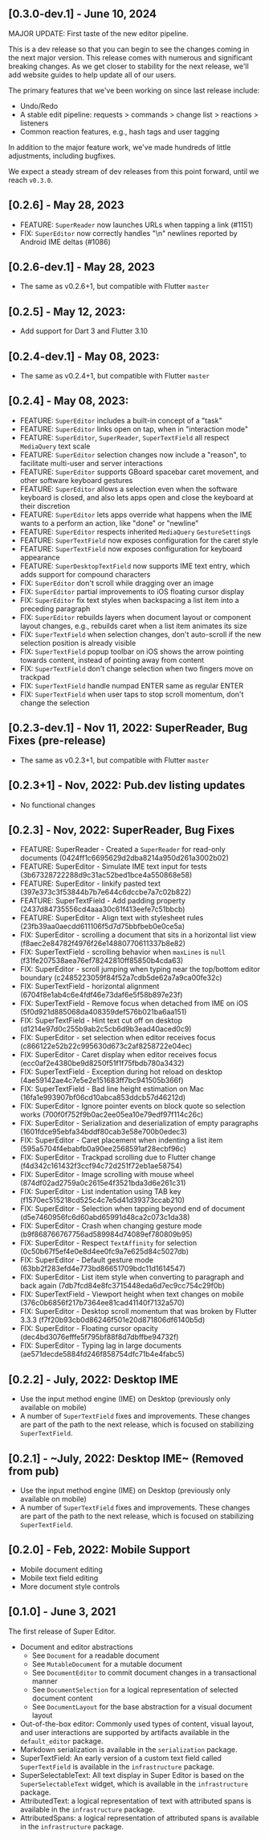 ## [0.3.0-dev.1] - June 10, 2024
MAJOR UPDATE: First taste of the new editor pipeline. 

This is a dev release so that you can begin to see the changes coming in the next major version. 
This release comes with numerous and significant breaking changes. As we get closer to stability 
for the next release, we'll add website guides to help update all of our users. 

The primary features that we've been working on since last release include:
 * Undo/Redo
 * A stable edit pipeline: requests > commands > change list > reactions > listeners
 * Common reaction features, e.g., hash tags and user tagging

In addition to the major feature work, we've made hundreds of little adjustments, including bugfixes.

We expect a steady stream of dev releases from this point forward, until we reach `v0.3.0`.

## [0.2.6] - May 28, 2023
 * FEATURE: `SuperReader` now launches URLs when tapping a link (#1151)
 * FIX: `SuperEditor` now correctly handles "\n" newlines reported by Android IME deltas (#1086)

## [0.2.6-dev.1] - May 28, 2023
* The same as v0.2.6+1, but compatible with Flutter `master`

## [0.2.5] - May 12, 2023:
 * Add support for Dart 3 and Flutter 3.10

## [0.2.4-dev.1] - May 08, 2023: 
 * The same as v0.2.4+1, but compatible with Flutter `master`

## [0.2.4] - May 08, 2023:
 * FEATURE: `SuperEditor` includes a built-in concept of a "task"
 * FEATURE: `SuperEditor` links open on tap, when in "interaction mode"
 * FEATURE: `SuperEditor`, `SuperReader`, `SuperTextField` all respect `MediaQuery` text scale
 * FEATURE: `SuperEditor` selection changes now include a "reason", to facilitate multi-user and server interactions
 * FEATURE: `SuperEditor` supports GBoard spacebar caret movement, and other software keyboard gestures
 * FEATURE: `SuperEditor` allows a selection even when the software keyboard is closed, and also lets apps open and close the keyboard at their discretion
 * FEATURE: `SuperEditor` lets apps override what happens when the IME wants to a perform an action, like "done" or "newline"
 * FEATURE: `SuperEditor` respects inherited `MediaQuery` `GestureSetting`s
 * FEATURE: `SuperTextField` now exposes configuration for the caret style
 * FEATURE: `SuperTextField` now exposes configuration for keyboard appearance
 * FEATURE: `SuperDesktopTextField` now supports IME text entry, which adds support for compound characters
 * FIX: `SuperEditor` don't scroll while dragging over an image
 * FIX: `SuperEditor` partial improvements to iOS floating cursor display
 * FIX: `SuperEditor` fix text styles when backspacing a list item into a preceding paragraph
 * FIX: `SuperEditor` rebuilds layers when document layout or component layout changes, e.g., rebuilds caret when a list item animates its size
 * FIX: `SuperTextField` when selection changes, don't auto-scroll if the new selection position is already visible
 * FIX: `SuperTextField` popup toolbar on iOS shows the arrow pointing towards content, instead of pointing away from content
 * FIX: `SuperTextField` don't change selection when two fingers move on trackpad
 * FIX: `SuperTextField` handle numpad ENTER same as regular ENTER
 * FIX: `SuperTextField` when user taps to stop scroll momentum, don't change the selection

## [0.2.3-dev.1] - Nov 11, 2022: SuperReader, Bug Fixes (pre-release)
 * The same as v0.2.3+1, but compatible with Flutter `master`

## [0.2.3+1] - Nov, 2022: Pub.dev listing updates
 * No functional changes

## [0.2.3] - Nov, 2022: SuperReader, Bug Fixes
 * FEATURE: SuperReader - Created a `SuperReader` for read-only documents (0424ff1c6695629d2dba8214a950d261a3002b02)
 * FEATURE: SuperEditor - Simulate IME text input for tests (3b67328722288d9c31ac52bed1bce4a550868e58)
 * FEATURE: SuperEditor - linkify pasted text (397e373c3f53844b7b7e644c6dccbe7a7c02b822)
 * FEATURE: SuperTextField - Add padding property (2437d84735556cd4aaa30c61f413eefe7c51bbcb)
 * FEATURE: SuperEditor - Align text with stylesheet rules (23fb39aa0aecdd611106f5d7d75bbfbeb0e0ce5a)
 * FIX: SuperEditor - scrolling a document that sits in a horizontal list view (f8aec2e84782f4976f26e14880770611337b8e82)
 * FIX: SuperTextField - scrolling behavior when `maxLines` is `null` (f31fe207538aea76ef78242810ff85850b4cda63)
 * FIX: SuperEditor - scroll jumping when typing near the top/bottom editor boundary (c2485223059f84f52a7cdb5de62a7a9ca00fe32c)
 * FIX: SuperTextField - horizontal alignment (6704f8e1ab4c6e4fdf46e73daf6e5f58b897e23f)
 * FIX: SuperTextField - Remove focus when detached from IME on iOS (5f0d921d885068da408359def576b021ba6aa151)
 * FIX: SuperTextField - Hint text cut off on desktop (d1214e97d0c255b9ab2c5cb6d9b3ead40aced0c9)
 * FIX: SuperEditor - set selection when editor receives focus (c866122e52b22c995630d673c2af8258722e04ec)
 * FIX: SuperEditor - Caret display when editor receives focus (ecc0af2e4380be9d8250f51f1f75fbdb780a3432)
 * FIX: SuperTextField - Exception during hot reload on desktop (4ae59142ae4c7e5e2e151683ff7bc941505b366f)
 * FIX: SuperTextField - Bad line height estimation on Mac (16fa1e993907bf06cd10abca853ddcb57d46212d)
 * FIX: SuperEditor - Ignore pointer events on block quote so selection works (700f0f752f9b0ac2ee05ea10e79edf97f114c26c)
 * FIX: SuperEditor - Serialization and deserialization of empty paragraphs (1601fdce95ebfa34bddf80cab3e58e700b0edec3)
 * FIX: SuperEditor - Caret placement when indenting a list item (595a5704f4ebabfb0a90ee2568591af28ecbf96c)
 * FIX: SuperEditor - Trackpad scrolling due to Flutter change (f4d342c161432f3ccf94c72d251f72eb1ae58754)
 * FIX: SuperEditor - Image scrolling with mouse wheel (874df02ad2759a0c2615e4f3521bda3d6e261c31)
 * FIX: SuperEditor - List indentation using TAB key (f1570ec515218cd525c4c7e5d41d39373ccab210)
 * FIX: SuperEditor - Selection when tapping beyond end of document (d5e7460956fc6d60abd65991d48ca2c073c1da38)
 * FIX: SuperEditor - Crash when changing gesture mode (b9f868766767756ad589984d74089ef780809b95)
 * FIX: SuperEditor - Respect `TextAffinity` for selection (0c50b67f5ef4e0e8d4ee0fc9a7e625d84c5027db)
 * FIX: SuperEditor - Default gesture mode (63bb2f283efd4e773bd86651709bdc11d1614547)
 * FIX: SuperEditor - List item style when converting to paragraph and back again (7db7fcd84e8fc3715448eda6d7ec9cc754c29f0b)
 * FIX: SuperTextField - Viewport height when text changes on mobile (376c0b6856f217b7364ee81cad41140f7132a570)
 * FIX: SuperEditor - Desktop scroll momentum that was broken by Flutter 3.3.3 (f7f20b93cb0d86246f501e20d871806df6140b5d)
 * FIX: SuperEditor - Floating cursor opacity (dec4bd3076efffe5f795bf88f8d7dbffbe94732f)
 * FIX: SuperEditor - Typing lag in large documents (ae571decde5884fd246f858754dfc71b4e4fabc5)


## [0.2.2] - July, 2022: Desktop IME
 * Use the input method engine (IME) on Desktop (previously only available on mobile)
 * A number of `SuperTextField` fixes and improvements. These changes are part of the path to the next release, which is focused on stabilizing `SuperTextField`.

## [0.2.1] - ~July, 2022: Desktop IME~ (Removed from pub)
 * Use the input method engine (IME) on Desktop (previously only available on mobile)
 * A number of `SuperTextField` fixes and improvements. These changes are part of the path to the next release, which is focused on stabilizing `SuperTextField`.

## [0.2.0] - Feb, 2022: Mobile Support
 * Mobile document editing
 * Mobile text field editing
 * More document style controls

## [0.1.0] - June 3, 2021

The first release of Super Editor.

 * Document and editor abstractions
   * See `Document` for a readable document
   * See `MutableDocument` for a mutable document
   * See `DocumentEditor` to commit document changes in a transactional manner
   * See `DocumentSelection` for a logical representation of selected document content
   * See `DocumentLayout` for the base abstraction for a visual document layout
 * Out-of-the-box editor: Commonly used types of content, visual layout, and user interactions are supported
   by artifacts available in the `default_editor` package.
 * Markdown serialization is available in the `serialization` package.
 * SuperTextField: An early version of a custom text field called `SuperTextField` is available in
   the `infrastructure` package.
 * SuperSelectableText: All text display in Super Editor is based on the `SuperSelectableText` widget,
   which is available in the `infrastructure` package.
 * AttributedText: a logical representation of text with attributed spans is available
   in the `infrastructure` package.
 * AttributedSpans: a logical representation of attributed spans is available in the
   `infrastructure` package.
